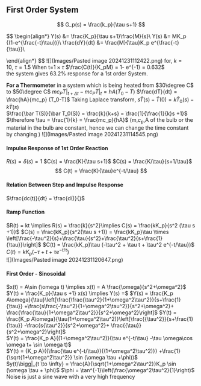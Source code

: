 
## First Order System
$$
G_p(s) = \frac{k_p}{\tau s+1}
$$

$$
\begin{align*}
Y(s) &= \frac{K_p}{\tau s+1}\frac{M}{s}\\
Y(s) &= MK_p {(1-e^{\frac{-t}\tau})}\\
\frac{dY}{dt} &= \frac{M}{\tau}K_p e^{\frac{-t}{\tau}}\\

\end{align*}
$$
![](Images/Pasted image 20241231112422.png)
for, $k=10,\ \tau=1.5$ 
When t=$1\times \tau$ $\frac{C(t)}{K_pM} = 1- e^{-1} = 0.632$  
the system gives $63.2\%$ response for a 1st order System.

**For a Thermometer** in a system which is being heated from $30\degree C$ to $50\degree C$
$mc_P T |_{t+\Delta t}-mc_PT|_t = hA(T_0-T)$
$\frac{dT}{dt} = \frac{hA}{mc_p} (T_0-T)$
Taking Laplace transform,
$s\bar{T}(s) - \bar T(0) = k\bar T_0(s) - k\bar T(s)$   
$\frac{\bar T(S)}{\bar T_0(S)} = \frac{k}{k+s} = \frac{1}{\frac{1}{k}s +1}$ 
$\therefore \tau = \frac{1}{k} = \frac{mc_p}{hA}$ (m,$c_p$,A of the bulb or the material in the bulb are constant, hence we can change the time constant by changing )
![](Images/Pasted image 20241231114545.png)
#### Impulse Response of 1st Order Reaction
$R(s) = \delta(s) = 1$
$C(s) = \frac{K}{\tau s+1}$
$C(s) = \frac{K/\tau}{s+1/\tau}$ 
$$
C(t) = \frac{K}{\tau}e^{-t/\tau}
$$
#### Relation Between Step and Impulse Response
$\frac{dc(t)}{dt} = \frac{d()}{}$

#### Ramp Function
$R(t) = kt \implies R(s) = \frac{k}{s^2}\implies C(s) = \frac{kK_p}{s^2 (\tau s +1)}$
$C(s) = \frac{kK_p}{s^2(\tau s +1)} = \frac{kK_p}\tau \times \left[\frac{-\tau^2}{s}+\frac{\tau}{s^2}+\frac{\tau^2}{s+\frac{1}{\tau}}\right]$ 
$C(t) = \frac{kK_p}\tau (-\tau^2 + \tau t + \tau^2 e^{-t/\tau})$ 
$C(t) = kK_p(-\tau +t+\tau e^{-t/\tau})$  
![](Images/Pasted image 20241231120647.png)
#### First Order - Sinosoidal 
$x(t) = A\sin (\omega t) \implies x(t) = A \frac{\omega}{s^2+\omega^2}$
$Y(t) = \frac{K_p}{\tau s +1} x(s) \implies Y(s) =$
$Y(s) = \frac{K_p A\omega}{\tau}\left[\frac{\frac{\tau^2}{1+\omega^2\tau^2}}{s+\frac{1}{\tau}} +\frac{s\frac{-\tau^2}{1+\omega^2\tau^2}}{s^2+\omega^2}+ \frac{\frac{\tau}{1+\omega^2\tau^2}}{s^2+\omega^2}\right]$ 
$Y(t) = \frac{K_p A\omega}{\tau(1+\omega^2\tau^2)}\left[\frac{{\tau^2}}{s+\frac{1}{\tau}} -\frac{s{\tau^2}}{s^2+\omega^2}+ \frac{{\tau}}{s^2+\omega^2}\right]$  
$Y(t) =  \frac{K_p A}{(1+\omega^2\tau^2)}(\tau e^{-t/\tau} -\tau \omega\cos \omega t+  \sin \omega t)$  
$Y(t) =  {K_p A}({\frac{\tau e^{-t/\tau}}{(1+\omega^2\tau^2)}} +\frac{1}{\sqrt{1+\omega^2\tau^2}} \sin (\omega \tau +\phi))$  
$y(t)\bigg|_{t \to \infty} = \frac{A}{\sqrt{1+\omega^2\tau^2}}K_p \sin (\omega \tau + \phi)$   $\phi = \tan^{-1}\left(\frac{\omega^2\tau^2}{1}\right)$
Noise is just a sine wave with a very high frequency
